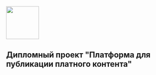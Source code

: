 # <img src="https://notion-emojis.s3-us-west-2.amazonaws.com/prod/svg-twitter/1f4bb.svg" width="89"/>

## Дипломный проект "Платформа для публикации платного контента"


